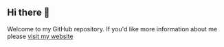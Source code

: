 ## Hi there 👋

Welcome to my GitHub repository. If you'd like more information about me please [visit my website](https://grabify.link/CB0P2M)
